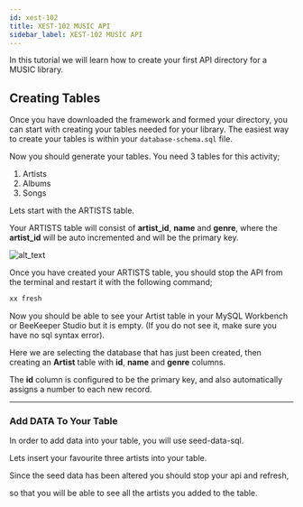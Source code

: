 ```yaml
---
id: xest-102
title: XEST-102 MUSIC API 
sidebar_label: XEST-102 MUSIC API 
---
```


In this tutorial we will learn how to create your first API directory for a MUSIC library.

## Creating Tables

Once you have downloaded the framework and formed your directory, you can start with creating your tables needed for your library.
The easiest way to create your tables is within your `database-schema.sql` file.

Now you should generate your tables. You need 3 tables for this activity;

1. Artists
2. Albums
3. Songs

Lets start with the ARTISTS table.

Your ARTISTS table will consist of **artist_id**, **name** and **genre**, where the **artist_id** will be auto incremented and will be the primary key.

![alt_text](https://minio.cypruscodes.com/beckend-new-chapter/8.png "tables")

Once you have created your ARTISTS table, you should stop the API from the terminal and restart it with the following command;

```bash
xx fresh
```


Now you should be able to see your Artist table in your MySQL Workbench or BeeKeeper Studio but it is empty. (If you do not see it, make sure you have no sql syntax error).

Here we are selecting the database that has just been created, then creating an **Artist** table with **id**, **name** and **genre** columns.

The **id** column is configured to be the primary key, and also automatically assigns a number to each new record.

---

### Add DATA To Your Table

In order to add data into your table, you will use seed-data-sql.

Lets insert your favourite three artists into your table.

Since the seed data has been altered you should stop your api and refresh,

so that you will be able to see all the artists you added to the table.